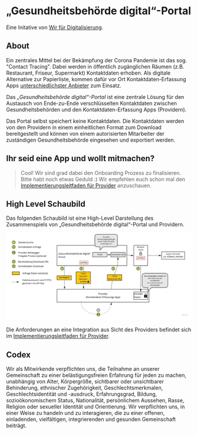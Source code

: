 # „Gesundheitsbehörde digital“-Portal

Eine Initative von [Wir für Digitalisierung](https://www.wirfuerdigitalisierung.de/).

## About

Ein zentrales Mittel bei der Bekämpfung der Corona Pandemie ist das sog. "Contact Tracing". Dabei werden in öffentlich zugänglichen Räumen (z.B. Restaurant, Friseur, Supermarkt) Kontaktdaten erhoben. Als digitale Alternative zur Papierliste, kommen dafür vor Ort Kontaktdaten-Erfassung Apps [unterschiedlichster Anbieter](https://www.wirfuerdigitalisierung.de/ber-uns) zum Einsatz. 

Das *„Gesundheitsbehörde digital“-Portal* ist eine zentrale Lösung für den Austausch von Ende-zu-Ende verschlüsselten Kontaktdaten zwischen Gesundheitsbehörden und den Kontaktdaten-Erfassung Apps (Providern). 

Das Portal selbst speichert keine Kontaktdaten. Die Kontaktdaten werden von den Providern in einem einheitlichen Format zum Download bereitgestellt und können von einem autorisierten Mitarbeiter der zuständigen Gesundheitsbehörde eingesehen und exportiert werden. 

## Ihr seid eine App und wollt mitmachen?

> Cool! Wir sind grad dabei den Onboarding Prozess zu finalisieren.  Bitte habt noch etwas Geduld :) Wir empfehlen euch schon mal den [Implementierungsleitfaden für Provider](Implementierungsleitfaden.md) anzuschauen.

## High Level Schaubild

Das folgenden Schaubild ist eine High-Level Darstellung des Zusammenspiels von „Gesundheitsbehörde digital“-Portal und Providern. 

![Dazu werden vor Ort Kontaktdaten Erfassungs Apps](wfd.jpg)

Die Anforderungen an eine Integration aus Sicht des Providers befindet sich im [Implementierungsleitfaden für Provider](Implementierungsleitfaden.md). 

## Codex

Wir als Mitwirkende verpflichten uns, die Teilnahme an unserer Gemeinschaft zu einer belästigungsfreien Erfahrung für jeden zu machen, unabhängig von Alter, Körpergröße, sichtbarer oder unsichtbarer Behinderung, ethnischer Zugehörigkeit, Geschlechtsmerkmalen, Geschlechtsidentität und -ausdruck, Erfahrungsgrad, Bildung, sozioökonomischem Status, Nationalität, persönlichem Aussehen, Rasse, Religion oder sexueller Identität und Orientierung.
Wir verpflichten uns, in einer Weise zu handeln und zu interagieren, die zu einer offenen, einladenden, vielfältigen, integrierenden und gesunden Gemeinschaft beiträgt.
